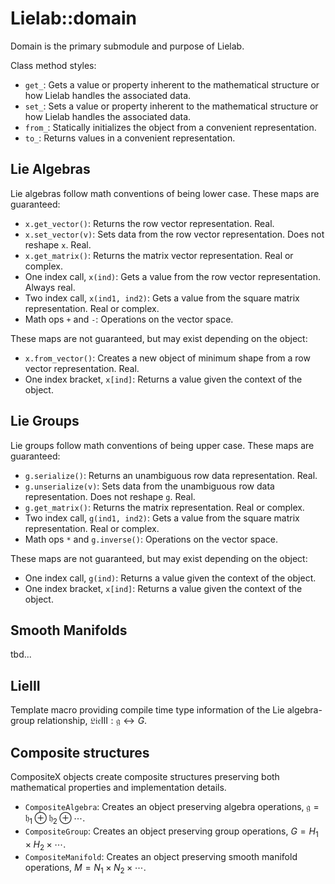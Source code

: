 # Lielab::domain

Domain is the primary submodule and purpose of Lielab.

Class method styles:

- `get_`: Gets a value or property inherent to the mathematical structure or how Lielab handles the associated data.
- `set_`: Sets a value or property inherent to the mathematical structure or how Lielab handles the associated data.
- `from_`: Statically initializes the object from a convenient representation.
- `to_`: Returns values in a convenient representation.

## Lie Algebras

Lie algebras follow math conventions of being lower case. These maps are guaranteed:

- `x.get_vector()`: Returns the row vector representation. Real.
- `x.set_vector(v)`: Sets data from the row vector representation. Does not reshape `x`. Real.
- `x.get_matrix()`: Returns the matrix vector representation. Real or complex.
- One index call, `x(ind)`: Gets a value from the row vector representation. Always real.
- Two index call, `x(ind1, ind2)`: Gets a value from the square matrix representation. Real or complex.
- Math ops `+` and `-`: Operations on the vector space.

These maps are not guaranteed, but may exist depending on the object:

- `x.from_vector()`: Creates a new object of minimum shape from a row vector representation. Real.
- One index bracket, `x[ind]`: Returns a value given the context of the object.

## Lie Groups

Lie groups follow math conventions of being upper case. These maps are guaranteed:

- `g.serialize()`: Returns an unambiguous row data representation. Real.
- `g.unserialize(v)`: Sets data from the unambiguous row data representation. Does not reshape `g`. Real.
- `g.get_matrix()`: Returns the matrix representation. Real or complex.
- Two index call, `g(ind1, ind2)`: Gets a value from the square matrix representation. Real or complex.
- Math ops `*` and `g.inverse()`: Operations on the vector space.

These maps are not guaranteed, but may exist depending on the object:

- One index call, `g(ind)`: Returns a value given the context of the object.
- One index bracket, `x[ind]`: Returns a value given the context of the object.

## Smooth Manifolds

tbd...

## LieIII

Template macro providing compile time type information of the Lie algebra-group relationship, $\mathfrak{Lie}\mathrm{III} : \mathfrak{g} \leftrightarrow G$.

## Composite structures

CompositeX objects create composite structures preserving both mathematical properties and implementation details.

- `CompositeAlgebra`: Creates an object preserving algebra operations, $\mathfrak{g} = \mathfrak{h}_1 \oplus \mathfrak{h}_2 \oplus \cdots$.
- `CompositeGroup`: Creates an object preserving group operations, $G = H_1 \times H_2 \times \cdots$.
- `CompositeManifold`: Creates an object preserving smooth manifold operations, $M = N_1 \times N_2 \times \cdots$.
